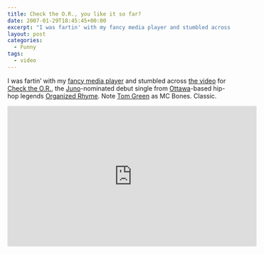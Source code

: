 ```yaml
---
title: Check the O.R., you like it so far?
date: 2007-01-29T18:45:45+00:00
excerpt: "I was fartin' with my fancy media player and stumbled across the video for Check the O.R., the Juno-nominated debut"
layout: post
categories:
  - Funny
tags:
  - video
---
```

I was fartin&#8217; with my [fancy media player](http://www.dlink.com/us/en/home-solutions/entertain/media-players/dsm-320-54mbps-wireless-media-player) and stumbled across [the video](http://www.jane-finch.com/history/organizedrhyme.htm) for [Check the O.R.](http://www.youtube.com/watch?v=QnNjlrJWJ6I), the [Juno](http://www.junoawards.ca/)-nominated debut single from [Ottawa](http://www.ottawa.ca/)-based hip-hop legends [Organized Rhyme](http://en.wikipedia.org/wiki/Organized_Rhyme). Note [Tom Green](http://www.tomgreen.com/) as MC Bones. Classic.

<div class="video-container">
	<iframe width="560" height="315" src="https://www.youtube.com/embed/https://youtu.be/sc-INN_BC74" frameborder="0" allowfullscreen></iframe>
</div>